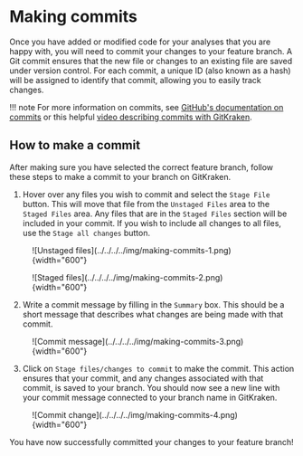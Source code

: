 # Making commits

Once you have added or modified code for your analyses that you are happy with, you will need to commit your changes to your feature branch.
A Git commit ensures that the new file or changes to an existing file are saved under version control.
For each commit, a unique ID (also known as a hash) will be assigned to identify that commit, allowing you to easily track changes.

!!! note
    For more information on commits, see [GitHub's documentation on commits](https://docs.github.com/en/pull-requests/committing-changes-to-your-project/creating-and-editing-commits/about-commits) or this helpful [video describing commits with GitKraken](https://www.youtube.com/watch?v=XfDbGgSwa5I).

## How to make a commit

After making sure you have selected the correct feature branch, follow these steps to make a commit to your branch on GitKraken.

1. Hover over any files you wish to commit and select the `Stage File` button.
This will move that file from the `Unstaged Files` area to the `Staged Files` area.
Any files that are in the `Staged Files` section will be included in your commit.
If you wish to include all changes to all files, use the `Stage all changes` button.

<figure markdown="span">
    ![Unstaged files](../../../../img/making-commits-1.png){width="600"}
</figure>

<figure markdown="span">
    ![Staged files](../../../../img/making-commits-2.png){width="600"}
</figure>

2. Write a commit message by filling in the `Summary` box.
This should be a short message that describes what changes are being made with that commit.

<figure markdown="span">
    ![Commit message](../../../../img/making-commits-3.png){width="600"}
</figure>

3. Click on `Stage files/changes to commit` to make the commit.
This action ensures that your commit, and any changes associated with that commit, is saved to your branch.
You should now see a new line with your commit message connected to your branch name in GitKraken.

<figure markdown="span">
    ![Commit change](../../../../img/making-commits-4.png){width="600"}
</figure>

You have now successfully committed your changes to your feature branch!
